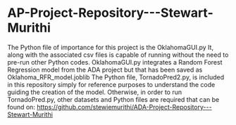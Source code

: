 # AP-Project-Repository---Stewart-Murithi

The Python file of importance for this project is the OklahomaGUI.py
It, along with the associated csv files is capable of running without the need to pre-run other Python codes.
OklahomaGUI.py integrates a Random Forest Regression model from the ADA project but that has been saved as Oklahoma_RFR_model.joblib
The Python file, TornadoPred2.py, is included in this repository simply for reference purposes to understand the code guiding the creation of the model.
Otherwise, in order to run TornadoPred.py, other datasets and Python files are required that can be found on:
https://github.com/stewiemurithi/ADA-Project-Repository---Stewart-Murithi
